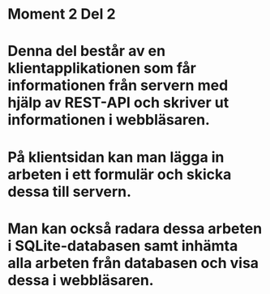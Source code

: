 # Moment 2 Del 2
# Denna del består av en klientapplikationen som får informationen från servern med hjälp av REST-API och skriver ut informationen i webbläsaren.
# På klientsidan kan man lägga in arbeten i ett formulär och skicka dessa till servern.
# Man kan också radara dessa arbeten i SQLite-databasen samt inhämta alla arbeten från databasen och visa dessa i webbläsaren.
